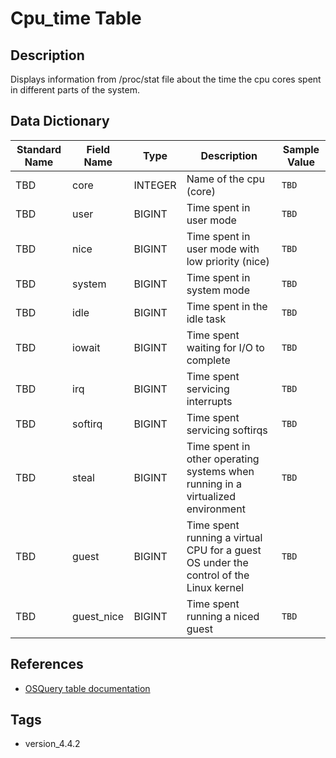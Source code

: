 # Cpu_time Table

## Description
Displays information from /proc/stat file about the time the cpu cores spent in different parts of the system.

## Data Dictionary
|Standard Name|Field Name|Type|Description|Sample Value|
|---|---|---|---|---|
|TBD|core|INTEGER|Name of the cpu (core)|`TBD`|
|TBD|user|BIGINT|Time spent in user mode|`TBD`|
|TBD|nice|BIGINT|Time spent in user mode with low priority (nice)|`TBD`|
|TBD|system|BIGINT|Time spent in system mode|`TBD`|
|TBD|idle|BIGINT|Time spent in the idle task|`TBD`|
|TBD|iowait|BIGINT|Time spent waiting for I/O to complete|`TBD`|
|TBD|irq|BIGINT|Time spent servicing interrupts|`TBD`|
|TBD|softirq|BIGINT|Time spent servicing softirqs|`TBD`|
|TBD|steal|BIGINT|Time spent in other operating systems when running in a virtualized environment|`TBD`|
|TBD|guest|BIGINT|Time spent running a virtual CPU for a guest OS under the control of the Linux kernel|`TBD`|
|TBD|guest_nice|BIGINT|Time spent running a niced guest |`TBD`|

## References
* [OSQuery table documentation](https://osquery.io/schema/current#cpu_time)

## Tags
* version_4.4.2